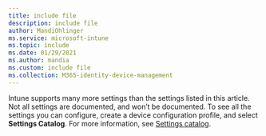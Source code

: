 ```yaml
---
title: include file
description: include file
author: MandiOhlinger
ms.service: microsoft-intune
ms.topic: include
ms.date: 01/29/2021
ms.author: mandia
ms.custom: include file
ms.collection: M365-identity-device-management
---
```


<!-- This include file is used in the Windows 10 reference settings lists in /configuration. -->

Intune supports many more settings than the settings listed in this article. Not all settings are documented, and won’t be documented. To see all the settings you can configure, create a device configuration profile, and select **Settings Catalog**. For more information, see [Settings catalog](../configuration/settings-catalog.md).
